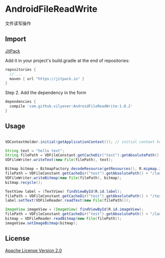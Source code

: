 # AndroidFileReadWrite
文件读写操作

## Import
[JitPack](https://jitpack.io/)

Add it in your project's build.gradle at the end of repositories:

```gradle
repositories {
  // ...
  maven { url "https://jitpack.io" }
}
```

Step 2. Add the dependency in the form

```gradle
dependencies {
  compile 'com.github.vilyever:AndroidFileReadWrite:1.0.2'
}
```

## Usage
```java

VDContextHolder.initial(getApplicationContext()); // initial context holder

String text = "hello text";
String filePath = VDFileConstant.getCacheDir("test").getAbsolutePath() + "/text";
VDFileWriter.writeText(new File(filePath), text);

Bitmap bitmap = BitmapFactory.decodeResource(getResources(), R.mipmap.ic_launcher);
filePath = VDFileConstant.getCacheDir("test").getAbsolutePath() + "/launcher.png";
VDFileWriter.writeBitmap(new File(filePath), bitmap);
bitmap.recycle();

TextView label = (TextView) findViewById(R.id.label);
filePath = VDFileConstant.getCacheDir("test").getAbsolutePath() + "/text";
label.setText(VDFileReader.readText(new File(filePath)));

ImageView imageView = (ImageView) findViewById(R.id.imageView);
filePath = VDFileConstant.getCacheDir("test").getAbsolutePath() + "/launcher.png";
bitmap = VDFileReader.readBitmap(new File(filePath));
imageView.setImageBitmap(bitmap);

```

## License
[Apache License Version 2.0](http://www.apache.org/licenses/LICENSE-2.0.txt)

